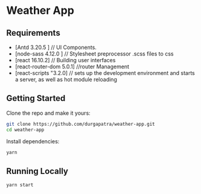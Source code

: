 # Weather App

## Requirements

- [Antd 3.20.5 ] // UI Components.
- [node-sass 4.12.0 ] // Stylesheet preprocessor .scss files to css
- [react 16.10.2] // Building user interfaces
- [react-router-dom 5.0.1] //router Management
- [react-scripts "3.2.0] // sets up the development environment and starts a server, as well as hot module reloading

## Getting Started

Clone the repo and make it yours:

```bash
git clone https://github.com/durgapatra/weather-app.git
cd weather-app
```

Install dependencies:

```bash
yarn
```

## Running Locally

```bash
yarn start
```
